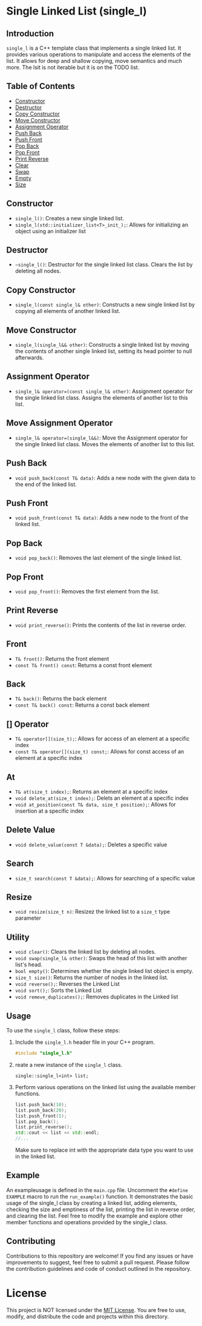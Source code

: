 # Single Linked List (single_l)

## Introduction

`single_l` is a C++ template class that implements a single linked list. It provides various operations to manipulate and access the elements of the list.
It allows for deep and shallow copying, move semantics and much more. The lsit is not iterable but it is on the TODO list.

## Table of Contents
- [Constructor](#constructor)
- [Destructor](#destructor)
- [Copy Constructor](#copy-constructor)
- [Move Constructor](#move-constructor)
- [Assignment Operator](#assignment-operator)
- [Push Back](#push-back)
- [Push Front](#push-front)
- [Pop Back](#pop-back)
- [Pop Front](#pop-front)
- [Print Reverse](#print-reverse)
- [Clear](#clear)
- [Swap](#swap)
- [Empty](#empty)
- [Size](#size)

## Constructor

- `single_l()`: Creates a new single linked list.
- `single_l(std::initializer_list<T>_init_);`: Allows for initializing an object using an initializer list

## Destructor

- `~single_l()`: Destructor for the single linked list class. Clears the list by deleting all nodes.

## Copy Constructor

- `single_l(const single_l& other)`: Constructs a new single linked list by copying all elements of another linked list.

## Move Constructor

- `single_l(single_l&& other)`: Constructs a single linked list by moving the contents of another single linked list, setting its head pointer to null afterwards.

## Assignment Operator

- `single_l& operator=(const single_l& other)`: Assignment operator for the single linked list class. Assigns the elements of another list to this list.

## Move Assignment Operator

- `single_l& operator=(single_l&&)`: Move the Assignment operator for the single linked list class. Moves the elements of another list to this list.

## Push Back

- `void push_back(const T& data)`: Adds a new node with the given data to the end of the linked list.

## Push Front

- `void push_front(const T& data)`: Adds a new node to the front of the linked list.

## Pop Back

- `void pop_back()`: Removes the last element of the single linked list.

## Pop Front

- `void pop_front()`: Removes the first element from the list.

## Print Reverse

- `void print_reverse()`: Prints the contents of the list in reverse order.

## Front
- `T& front()`: Returns the front element
- `const T& front() const`: Returns a const front element

## Back
- `T& back()`: Returns the back element
- `const T& back() const`: Returns a const back element

## [] Operator
- `T& operator[](size_t);`: Allows for access of an element at a specific index
- `const T& operator[](size_t) const;`: Allows for const access of an element at a specific index

## At
- `T& at(size_t index);`: Returns an element at a specific index
- `void delete_at(size_t index);`: Delets an element at a specific index
- `void at_position(const T& data, size_t position);`: Allows for insertion at a specific index

## Delete Value
- `void delete_value(const T &data);`: Deletes a specific value

## Search
- `size_t search(const T &data);`: Allows for searching of a specific value

## Resize
- `void resize(size_t n)`: Resizez the linked list to a `size_t` type parameter
## Utility
- `void clear()`: Clears the linked list by deleting all nodes.
- `void swap(single_l& other)`: Swaps the head of this list with another list's head.
- `bool empty()`: Determines whether the single linked list object is empty.
- `size_t size()`: Returns the number of nodes in the linked list.
- `void reverse();`: Reverses the Linked List
- `void sort();`: Sorts the Linked List
- `void remove_duplicates();`: Removes duplicates in the Linked list

    
## Usage

To use the `single_l` class, follow these steps:

1. Include the `single_l.h` header file in your C++ program.
   ```cpp
   #include "single_l.h"
   ```
2. reate a new instance of the `single_l` class.
   ```
   single::single_l<int> list;
   ```
3. Perform various operations on the linked list using the available member functions.
   ```cpp
   list.push_back(10);
   list.push_back(20);
   list.push_front(5);
   list.pop_back();
   list.print_reverse();
   std::cout << list << std::endl;
   //...
   ```
   Make sure to replace int with the appropriate data type you want to use in the linked list.

## Example
An exampleusage is defined in the `main.cpp` file. Uncomment the `#define EXAMPLE` macro to run the `run_example()` function.
It demonstrates the basic usage of the single_l class by creating a linked list, adding elements, checking the size and emptiness of the list, printing the list in reverse order, and clearing the list.
Feel free to modify the example and explore other member functions and operations provided by the single_l class.

## Contributing

Contributions to this repository are welcome! If you find any issues or have improvements to suggest, feel free to submit a pull request. Please follow the contribution guidelines and code of conduct outlined in the repository.

# License

This project is NOT licensed under the [MIT License](#LICENSE). You are free to use, modify, and distribute the code and projects within this directory.

